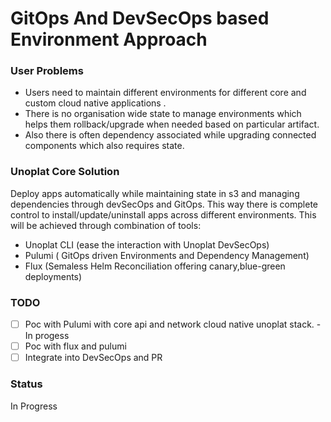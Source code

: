 # GitOps And DevSecOps based Environment Approach   
### **User Problems**   
- Users need to maintain different environments for different core and custom cloud native applications .   
- There is no organisation wide state to manage environments which helps them rollback/upgrade when needed based on particular artifact.   
- Also there is often dependency associated while upgrading connected components which also requires state.   
   
   
### Unoplat Core Solution   
Deploy apps automatically while maintaining state in s3 and managing dependencies through devSecOps and GitOps. This way there is complete control to install/update/uninstall apps across different environments. This will be achieved through combination of tools:   
- Unoplat CLI (ease the interaction with Unoplat DevSecOps)   
- Pulumi ( GitOps driven Environments and Dependency Management)   
- Flux (Semaless Helm Reconciliation offering canary,blue-green deployments)   
   
   
### TODO   
- [ ] Poc with Pulumi with core api and network cloud native unoplat stack. - In progess    
- [ ] Poc with flux and pulumi   
- [ ] Integrate into DevSecOps and PR   
### Status   
In Progress   
